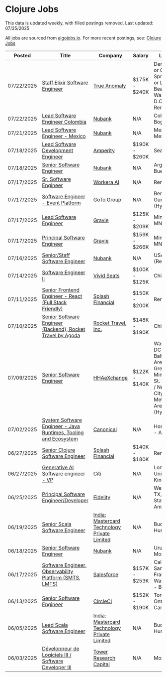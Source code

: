 # Clojure Jobs

This data is updated weekly, with filled postings removed. Last updated: 07/25/2025

All jobs are sourced from [algojobs.io](https://algojobs.io/). For more recent postings, see: [Clojure Jobs](https://algojobs.io/jobs/clojure)

| Posted | Title | Company | Salary | Location |
| --- | --- | --- | --- | --- |
| 07/22/2025 | [Staff Elixir Software Engineer](https://algojobs.io/jobs/4745528) | [True Anomaly](https://algojobs.io/company/trueanomalyinc/) | $175K - $240K | Denver, CO or Colorado Springs, CO or Long Beach, CA or Washington D.C. or Remote |
| 07/22/2025 | [Lead Software Engineer Colombia](https://algojobs.io/jobs/4744646) | [Nubank](https://algojobs.io/company/nubank/) | N/A | Colombia, Bogota |
| 07/21/2025 | [Lead Software Engineer - Mexico](https://algojobs.io/jobs/4730845) | [Nubank](https://algojobs.io/company/nubank/) | N/A | Mexico, Mexico City |
| 07/18/2025 | [Lead Software Development Engineer](https://algojobs.io/jobs/4695647) | [Amperity](https://algojobs.io/company/amperity/) | $190K - $260K | Seattle, WA |
| 07/18/2025 | [Senior Software Engineer](https://algojobs.io/jobs/4695539) | [Nubank](https://algojobs.io/company/nubank/) | N/A | Argentina, Buenos Aires |
| 07/17/2025 | [Sr. Software Engineer](https://algojobs.io/jobs/4684429) | [Workera AI](https://algojobs.io/company/workera/) | N/A | Remote |
| 07/17/2025 | [Software Engineer - Event Platform](https://algojobs.io/jobs/4682336) | [GoTo Group](https://algojobs.io/company/gotogroup/) | N/A | Bengaluru / Gurugram (Hybrid) |
| 07/17/2025 | [Lead Software Engineer](https://algojobs.io/jobs/4681961) | [Gravie](https://algojobs.io/company/gravie/) | $125K - $209K | Minneapolis, MN (Hybrid) |
| 07/17/2025 | [Principal Software Engineer](https://algojobs.io/jobs/4681963) | [Gravie](https://algojobs.io/company/gravie/) | $159K - $266K | Minneapolis, MN (Hybrid) |
| 07/16/2025 | [Senior/Staff Software Engineer](https://algojobs.io/jobs/4670002) | [Nubank](https://algojobs.io/company/nubank/) | N/A | USA (Remote) |
| 07/14/2025 | [Software Engineer II](https://algojobs.io/jobs/4643083) | [Vivid Seats](https://algojobs.io/company/vividseatsllc/) | $100K - $125K | Chicago, IL |
| 07/11/2025 | [Senior Frontend Engineer - React (Full Stack Friendly)](https://algojobs.io/jobs/4617063) | [Splash Financial](https://algojobs.io/company/splashfinancial/) | $150K - $200K | Remote |
| 07/10/2025 | [Senior Software Engineer (Backend), Rocket Travel by Agoda](https://algojobs.io/jobs/4616189) | [Rocket Travel, Inc.](https://algojobs.io/company/rocketmiles/) | $148K - $190K | Chicago, IL |
| 07/09/2025 | [Senior Software Engineer](https://algojobs.io/jobs/4602903) | [HHAeXchange](https://algojobs.io/company/hhaexchange/) | $122K - $140K | Washington DC-Baltimore Area / Greater Minneapolis-St. Paul Area / New York City Metropolitan Area (Hybrid) |
| 07/02/2025 | [System Software Engineer - Java Runtimes, Tooling and Ecosystem](https://algojobs.io/jobs/4542744) | [Canonical](https://algojobs.io/company/canonical/) | N/A | Home Based - APAC |
| 06/27/2025 | [Senior Clojure Software Engineer](https://algojobs.io/jobs/4501903) | [Splash Financial](https://algojobs.io/company/splashfinancial/) | $140K - $180K | Remote |
| 06/27/2025 | [Generative AI Software engineer - VP](https://algojobs.io/jobs/4506403) | [Citi](https://algojobs.io/company/citi/) | N/A | London  United Kingdom |
| 06/25/2025 | [Principal Software Engineer/Developer](https://algojobs.io/jobs/4468547) | [Fidelity](https://algojobs.io/company/fmr/) | N/A | Westlake, TX, United States of America |
| 06/19/2025 | [Senior Scala Software Engineer](https://algojobs.io/jobs/4675351) | [India: Mastercard Technology Private Limited](https://algojobs.io/company/mastercard/) | N/A | Budapest, Hungary |
| 06/18/2025 | [Senior Software Engineer](https://algojobs.io/jobs/4413933) | [Nubank](https://algojobs.io/company/nubank/) | N/A | Uruguay, Montevideo |
| 06/17/2025 | [Software Engineer, Observability Platform (SMTS, LMTS)](https://algojobs.io/jobs/4407023) | [Salesforce](https://algojobs.io/company/salesforce/) | $157K - $253K | California - San Francisco / Washington - Bellevue |
| 06/13/2025 | [Senior Software Engineer](https://algojobs.io/jobs/4372626) | [CircleCI](https://algojobs.io/company/circleci/) | $152K - $190K | Toronto, Ontario, Canada |
| 06/05/2025 | [Lead Scala Software Engineer](https://algojobs.io/jobs/4298742) | [India: Mastercard Technology Private Limited](https://algojobs.io/company/mastercard/) | N/A | Budapest, Hungary |
| 06/03/2025 | [Développeur de Logiciels III / Software Developer III](https://algojobs.io/jobs/4266321) | [Tower Research Capital](https://algojobs.io/company/towerresearchcapital/) | N/A | Montreal |